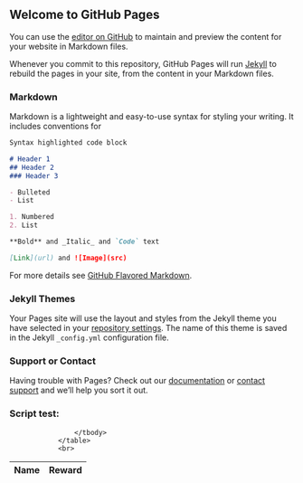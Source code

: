 ## Welcome to GitHub Pages

You can use the [editor on GitHub](https://github.com/cloudwheels/ghpages-test/edit/gh-pages/index.md) to maintain and preview the content for your website in Markdown files.

Whenever you commit to this repository, GitHub Pages will run [Jekyll](https://jekyllrb.com/) to rebuild the pages in your site, from the content in your Markdown files.

### Markdown

Markdown is a lightweight and easy-to-use syntax for styling your writing. It includes conventions for

```markdown
Syntax highlighted code block

# Header 1
## Header 2
### Header 3

- Bulleted
- List

1. Numbered
2. List

**Bold** and _Italic_ and `Code` text

[Link](url) and ![Image](src)
```

For more details see [GitHub Flavored Markdown](https://guides.github.com/features/mastering-markdown/).

### Jekyll Themes

Your Pages site will use the layout and styles from the Jekyll theme you have selected in your [repository settings](https://github.com/cloudwheels/ghpages-test/settings). The name of this theme is saved in the Jekyll `_config.yml` configuration file.

### Support or Contact

Having trouble with Pages? Check out our [documentation](https://docs.github.com/categories/github-pages-basics/) or [contact support](https://github.com/contact) and we’ll help you sort it out.

### Script test:
<script src="https://cdnjs.cloudflare.com/ajax/libs/jquery/3.5.1/jquery.min.js"></script>
<script  type="text/javascript" src="{{ base.url | prepend: site.url }}/ghpages-test/test.js">
</script>
<div id="content"></div>

 <table class="bounty-table">
                    <thead>
                        <tr>
                            <th>
                                <div class="left-column">Name</div>
                            </th>
                            <th>Reward</th>
                        </tr>
                    </thead>
                    <tbody id="bounties-tospec">

                    </tbody>
                </table>
                <br>
